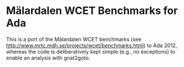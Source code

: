# Mälardalen WCET Benchmarks for Ada
This is a port of the Mälardalen WCET benchmarks (see http://www.mrtc.mdh.se/projects/wcet/benchmarks.html)
to Ada 2012, whereas the code is deliberatively kept simple (e.g., no exceptions) to enable an analysis
with gnat2goto.
